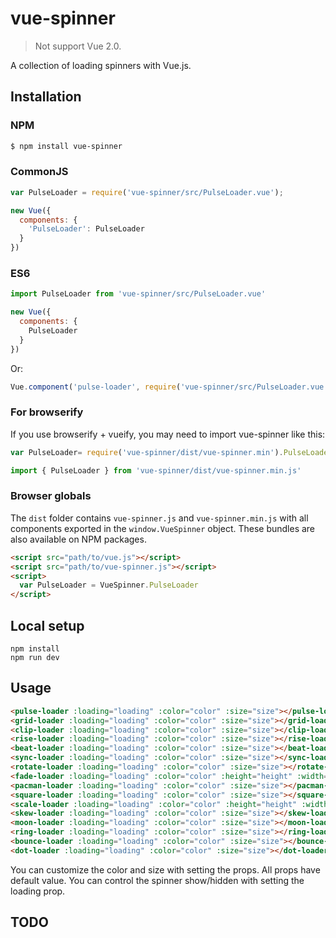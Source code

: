 # vue-spinner

> Not support Vue 2.0.

A collection of loading spinners with Vue.js.

## Installation

### NPM
```bash
$ npm install vue-spinner
```

### CommonJS
```js
var PulseLoader = require('vue-spinner/src/PulseLoader.vue');

new Vue({
  components: {
    'PulseLoader': PulseLoader
  }
})
```

### ES6
```js
import PulseLoader from 'vue-spinner/src/PulseLoader.vue'

new Vue({
  components: {
    PulseLoader
  }
})
```
Or: 
```js
Vue.component('pulse-loader', require('vue-spinner/src/PulseLoader.vue'));
```

### For browserify
If you use browserify + vueify, you may need to import vue-spinner like this:

```js
var PulseLoader= require('vue-spinner/dist/vue-spinner.min').PulseLoader;
```

```js
import { PulseLoader } from 'vue-spinner/dist/vue-spinner.min.js'
```

### Browser globals
The `dist` folder contains `vue-spinner.js` and `vue-spinner.min.js` with all components exported in the <code>window.VueSpinner</code> object. These bundles are also available on NPM packages.

```html
<script src="path/to/vue.js"></script>
<script src="path/to/vue-spinner.js"></script>
<script>
  var PulseLoader = VueSpinner.PulseLoader
</script>
```

## Local setup

```
npm install
npm run dev
```

## Usage

```html
<pulse-loader :loading="loading" :color="color" :size="size"></pulse-loader>
<grid-loader :loading="loading" :color="color" :size="size"></grid-loader>
<clip-loader :loading="loading" :color="color" :size="size"></clip-loader>
<rise-loader :loading="loading" :color="color" :size="size"></rise-loader>
<beat-loader :loading="loading" :color="color" :size="size"></beat-loader>
<sync-loader :loading="loading" :color="color" :size="size"></sync-loader>
<rotate-loader :loading="loading" :color="color" :size="size"></rotate-loader>
<fade-loader :loading="loading" :color="color" :height="height" :width="width"></fade-loader>
<pacman-loader :loading="loading" :color="color" :size="size"></pacman-loader>
<square-loader :loading="loading" :color="color" :size="size"></square-loader>
<scale-loader :loading="loading" :color="color" :height="height" :width="width"></scale-loader>
<skew-loader :loading="loading" :color="color" :size="size"></skew-loader>
<moon-loader :loading="loading" :color="color" :size="size"></moon-loader>
<ring-loader :loading="loading" :color="color" :size="size"></ring-loader>
<bounce-loader :loading="loading" :color="color" :size="size"></bounce-loader>          
<dot-loader :loading="loading" :color="color" :size="size"></dot-loader>
```

You can customize the color and size with setting the props. All props have default value. You can control the spinner show/hidden with setting the loading prop.

## TODO
